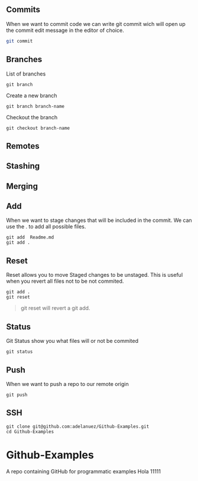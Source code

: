## Commits

When we want to commit code we can write git commit wich will open up the commit edit message in the editor of choice.

```sh
git commit
```

## Branches

List of branches

```
git branch
```

Create a new branch

```
git branch branch-name
```

Checkout the branch

```
git checkout branch-name
```

## Remotes

## Stashing

## Merging

## Add

When we want to stage changes that will be included in the commit.
We can use the . to add all possible files.

```
git add  Readme.md
git add .
```

## Reset

Reset allows you to move Staged changes to be unstaged.
This is useful when you revert all files not to be not commited.

```
git add .
git reset
```

> git reset will revert a git add.

## Status

Git Status show you what files will or not be commited

```
git status
```

## Push

When we want to push a repo to our remote origin

```
git push
```

## SSH

```ssh
git clone git@github.com:adelanuez/Github-Examples.git
cd Github-Examples
```

# Github-Examples

A repo containing GitHub for programmatic examples
Hola 11111
